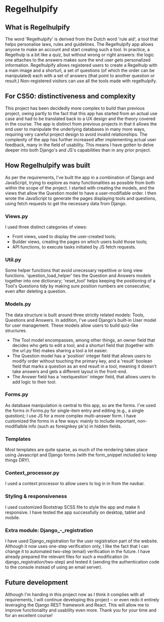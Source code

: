 # Regelhulpify

## What is Regelhulpify
The word 'Regelhulpify' is derived from the Dutch word 'rule aid', a tool that helps personalise laws, rules and guidelines. The Regelhulpify app allows anyone to make an account and start creating such a tool. In practice, a Regelhulp is a bit like a quiz, but without wrong or right answers: the logic one attaches to the answers makes sure the end user gets personalized information. Regelhulpify allows registered users to create a Regelhulp with a main image and a shorturl, a set of questions (of which the order can be manipulated) each with a set of answers (that point to another question or result.) Non-registered visitors can use all the tools made with regelhulpify.

## For CS50: distinctiveness and complexity
This project has been decidedly more complex to build than previous project, owing partly to the fact that this app has started from an actual use case and had to be translated back to a UX design and the theory covered in the course. The app is distinct from previous projects in that it allows the end user to manipulate the underlying databases in many more ways, requiring very careful project design to avoid invalid relationships. The complexity of the app has further increased after implementing actual user feedback, many in the field of usability. This means I have gotten to delve deeper into both Django's and JS's capabilities than in any prior project. 

## How Regelhulpify was built
As per the requirements, I've built the app in a combination of Django and JavaScript, trying to explore as many functionalities as possible from both within the scope of the project. I started with creating the models, and the views that allow the Question model to have a user-modifiable order. I then wrote the JavaScript to generate the pages displaying tools and questions, using fetch requests to get the necessary data from Django. 

### Views.py
I used three distinct categories of views: 
* Front views, used to display the user-created tools;
* Builder views, creating the pages on which users build those tools;
* API functions, to execute tasks initiated by JS fetch requests.

### Util.py
Some helper functions that avoid unecessary repetitive or long view functions. 'question_load_helper' ties the Question and Answers models together into one dictionary; 'reset_tool' helps keeping the positioning of a Tool's Questions tidy by making sure position numbers are consecutive, even after deleting a question.  

### Models.py
The data structure is built around three strictly related models: Tools, Questions and Answers. In addition, I've used Django's built-in User model for user management. These models allow users to build quiz-like structures. 
* The Tool model encompasses, among other things, an owner field that decides who gets to edit a tool, and a shorturl field that (together with the url.py file) makes sharing a tool a lot easier.
* The Question model has a 'position' integer field that allows users to modify order without touching the primary key, and a 'result' boolean field that marks a question as an end result in a tool, meaning it doesn't take answers and gets a different layout in the front-end. 
* The Answer field has a 'nextquestion' integer field, that allows users to add logic to their tool. 

### Forms.py 
As database manipulation is central to this app, so are the forms. I've used the forms in Forms.py for single-item entry and editing (e.g., a single question); I use JS for a more complex multi-answer form. I have customized the forms in a few ways: mainly to include important, non-modifialble info (such as foreignkey pk's) in hidden fields.  

### Templates
Most templates are quite sparse, as much of the rendering takes place using Javascript and Django forms (with the form_snippet included to keep things DRY). 

### Context_processor.py
I used a context processor to allow users to log in in from the navbar. 

### Styling & responsiveness
I used customized Bootstrap SCSS file to style the app and make it responsive. I have tested the app successfully on desktop, tablet and mobile.

### Extra module: Django_-_registration
I have used Django_registration for the user registration part of the website. Although it now uses one-step verification only, I like the fact that I can change it to automated two-step (email) verification in the future. I have already prepared the relevant files for such a modification (in django_registration/two-step) and tested it (sending the authentication code to the console instead of using an email server).

## Future development
Although I'm handing in this project now as I think it complies with all requirements, I will continue developing this project – or even redo it entirely leveraging the Django REST framework and React. This will allow me to improve functionality and usability even more. Thank you for your time and for an excellent course!

